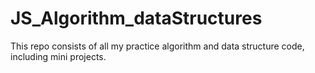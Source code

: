 # JS_Algorithm_dataStructures
This repo consists of all my practice algorithm and data structure code, including mini projects. 
